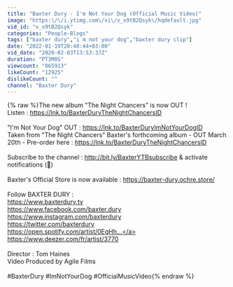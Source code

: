 ```yaml
---
title: "Baxter Dury - I'm Not Your Dog (Official Music Video)"
image: "https:\/\/i.ytimg.com\/vi\/x_x9tB2Qsyk\/hqdefault.jpg"
vid_id: "x_x9tB2Qsyk"
categories: "People-Blogs"
tags: ["baxter dury","i m not your dog","baxter dury clip"]
date: "2022-01-19T20:40:44+03:00"
vid_date: "2020-02-03T13:53:37Z"
duration: "PT3M8S"
viewcount: "865913"
likeCount: "12925"
dislikeCount: ""
channel: "Baxter Dury"
---
```

{% raw %}The new album &quot;The Night Chancers&quot; is now OUT !<br />Listen : <a rel="nofollow" target="blank" href="https://lnk.to/BaxterDuryTheNightChancersID">https://lnk.to/BaxterDuryTheNightChancersID</a><br /><br />&quot;I'm Not Your Dog&quot; OUT : <a rel="nofollow" target="blank" href="https://lnk.to/BaxterDuryImNotYourDogID">https://lnk.to/BaxterDuryImNotYourDogID</a><br />Taken from &quot;The Night Chancers&quot; Baxter's forthcoming album - OUT March 20th - Pre-order here : <a rel="nofollow" target="blank" href="https://lnk.to/BaxterDuryTheNightChancersID">https://lnk.to/BaxterDuryTheNightChancersID</a><br /><br />Subscribe to the channel : <a rel="nofollow" target="blank" href="http://bit.ly/BaxterYTBsubscribe">http://bit.ly/BaxterYTBsubscribe</a> &amp; activate notifications (🔔)<br /><br />Baxter's Official Store is now available : <a rel="nofollow" target="blank" href="https://baxter-dury.ochre.store/">https://baxter-dury.ochre.store/</a><br /><br />Follow BAXTER DURY : <br /><a rel="nofollow" target="blank" href="https://www.baxterdury.tv">https://www.baxterdury.tv</a><br /><a rel="nofollow" target="blank" href="https://www.facebook.com/baxter.dury">https://www.facebook.com/baxter.dury</a><br /><a rel="nofollow" target="blank" href="https://www.instagram.com/baxterdury">https://www.instagram.com/baxterdury</a><br /><a rel="nofollow" target="blank" href="https://twitter.com/baxterdury">https://twitter.com/baxterdury</a><br /><a rel="nofollow" target="blank" href="https://open.spotify.com/artist/0EgHh...">https://open.spotify.com/artist/0EgHh...</a><br /><a rel="nofollow" target="blank" href="https://www.deezer.com/fr/artist/3770">https://www.deezer.com/fr/artist/3770</a><br /><br />Director :  Tom Haines<br />Video Produced by Agile Films<br /><br />#BaxterDury #ImNotYourDog #OfficialMusicVideo{% endraw %}
